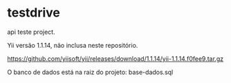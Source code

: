 testdrive
=========

api teste project.

Yii versão 1.1.14, não inclusa neste repositório.

https://github.com/yiisoft/yii/releases/download/1.1.14/yii-1.1.14.f0fee9.tar.gz

O banco de dados está na raiz do projeto: base-dados.sql
